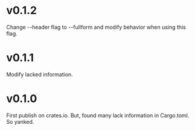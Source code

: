 # v0.1.2
Change --header flag to --fullform and modify behavior when using this flag.

# v0.1.1
Modify lacked information.

# v0.1.0
First publish on crates.io. But, found many lack information in Cargo.toml. So yanked.